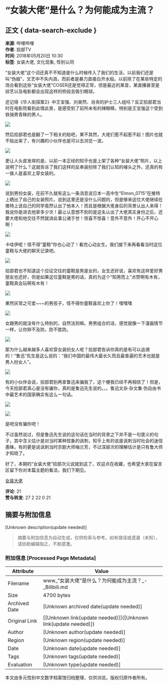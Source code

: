 # “女装大佬”是什么？为何能成为主流？

## 正文 { data-search-exclude }


**来源**: 哔哩哔哩  
**作者**: 拾部TV  
**时间**: 2018年05月20日 10:30  
**标签**: 女装大佬, 文化现象, 性别认同

“女装大佬”这个词还真不不知道是什么时候传入了我们的生活，以前我们还是叫“伪娘”，文艺中不失内涵，而前者是暴力直接白开水般。以前除了在某些特定的场合看到这些“女装大佬”COSER还是觉得正常，但是最近的某音，某直播甚至是综艺以及电影都会出现这样的桥段去吸引眼球。

还记得《华人街探案2》中王宝强、刘昊然、肖央的护士三人组吗？反正拾部君当时在电影院看到此情此景，是感受到了前所未有的辣眼睛，特别是王宝强这个受到铁骑男青睐的男人。

![](//i0.hdslb.com/bfs/article/a161448ec77b8d0cd5e199805e59e9c18cfec190.jpg@1192w.webp)

然后拾部君也是翻了一下相关的贴吧，果不其然，大佬们惹不起惹不起！图片也就不贴出来了，有兴趣的小伙伴也是可以去浏览一波。

![](//i0.hdslb.com/bfs/article/79779a2aa05f9bf8b4ecee87244c085f38943241.jpg@1192w.webp)

更让人头皮发痒的是，以前一本正经的知乎也是上架了各种“女装大佬”照片，以上说明了什么？这就告诉了我们这样的反串装扮除了我们认知的噱头之外，还真的有一拨人是喜欢上穿女装的。

![](//i0.hdslb.com/bfs/article/8011d937b39256789e74bb0035e39b945a82ddc8.jpg@1192w.webp)

说到男扮女装，在前不久就有这么一条消息说日本一高中生“Elmon_0715”在推特上晒出了自己的女装照片。说到这里还是没什么问题的，但是够来这位大佬继续在推特上说自己的同学竟然认出了他本人！而且是根据大佬身后的背景认出人来得！我说你是进去他家多少次！最让认意想不到的是这名认出了大佬真实身份之后，还要大佬和他交往不然就讲此事公诸于世！惊喜不惊喜！意外不意外！开心不开心啊！

![](//i0.hdslb.com/bfs/article/e61675d72c6d181f8b93b1a658d14ddb51f8ec0e.jpg@1192w.webp)

卡哇伊呢！怪不得“童鞋”你也心动了！看完心动女生。我们接下来再看看当时这位童鞋与大佬的聊天记录吧。

![](//i0.hdslb.com/bfs/article/7577acbde5bd4c9f5d64842a7bc6e1ff4d3aa72d.jpg@640w_1638h.webp)

拾部君也不知道这个应征交往的童鞋是男是女的，女生还好说，喜欢有这样爱好男朋友也还好，但是如果这位童鞋是男的话，真的为这个“知男而上”点赞啊有木有，童鞋真会玩啊有木有！

![](//i0.hdslb.com/bfs/article/fa8b9a670a630035a39bec2b837d2cd53328d766.jpg@910w_832h.webp)

果然灰常之可爱~~~的男孩子，怪不得你童鞋喜欢上你了！嘿嘿嘿

![](//i0.hdslb.com/bfs/article/82cac37ff15246e0269909fdeeb87af5f68799c4.jpg@570w_818h.webp)

女跟男的就没有什么特别的，自然法则嘛。男男组合的话，感觉就像一下漫画情节一样，让你猝不及防，防不胜防。

![](//i0.hdslb.com/bfs/article/d7f4d7a0197e5bb995c6cfdc5a4107747d920bcb.jpg@1128w_1518h.webp)

那为什么越来越多人喜欢穿女装扮女人呢？拾部君告诉你真的是有可以追溯的！“鲁迅”先生是这么说的：“我们中国的最伟大最长久而且最普遍的艺术也就是男人扮女人”。

![](//i0.hdslb.com/bfs/article/10c58dd18201a0f300e54965bdda8830b087e6e7.jpg@572w_774h.webp)

有的小伙伴会说，拾部君别再拿鲁迅来骗我了，这个梗我已经不再相信了！但是，今天拾部君真心是没有骗你，真的是鲁迅先生说的。。。鲁迅文杂·杂文集·伪自由书中最艺术的国家确实有这么一句话。

![](//i0.hdslb.com/bfs/article/28dbbda19b1f18fdf8ff2d8dbec01775772f4c62.jpg@1092w_504h.webp)

![](//i0.hdslb.com/bfs/article/3b12d0b9795f0ac8e3e467287785ff7a6036645f.jpg@736w_644h.webp)

是吧没有骗你吧！

不过虽然说过，但是鲁迅先生说的这句话在当时的背景之下并不是一句褒义的句子，其中含义估计是对当时某种现象的讽刺，知乎上有的说是讽刺当时社会的迷信愚昧，有的更是说讽刺当时京剧大师梅兰芳，不过深层次的理解估计是只有鲁大师才知晓了。

好了，本期的“女装大佬”拾部次元说就到这了，欢迎点在收藏，也希望大家在留言区留下你对本篇主题的看法，我们下期见。

[女装大佬](https://search.bilibili.com/all?keyword=%E5%A5%B3%E8%A3%85%E5%A4%A7%E4%BD%AC)  

**评论**: 21  
**赞与转发**: 27 2 22 0 21  
<!-- tcd_original_link https://www.bilibili.com/read/cv498748/ -->


## 摘要与附加信息

<!-- tcd_abstract -->
[Unknown description(update needed)]
<!-- tcd_abstract_end -->

> 摘要与附加信息为自动生成，仅供检索与参考。如有错误或遗漏（未知），请协助编辑指正，不胜感激。

### 附加信息 [Processed Page Metadata]

| Attribute       | Value                                  |
|-----------------|----------------------------------------|
| Filename        | www_“女装大佬”是什么？为何能成为主流？_-_Bilibili.md                             |
| Size            | 4700 bytes                           |
| Archived Date   | [Unknown archived date(update needed)]                             |
| Original Link   | [[Unknown link(update needed)]]([Unknown link(update needed)])                       |
| Author          | [Unknown author(update needed)]                               |
| Region          | [Unknown region(update needed)]                               |
| Date            | [Unknown date(update needed)]                                 |
| Tags            | [Unknown tags(update needed)]                                 |
| Evaluation            | [Unknown type(update needed)]                                 |
<!-- tcd_table_end -->

本文由多元性别中文数字档案馆归档整理，仅供浏览。版权归原作者所有。
